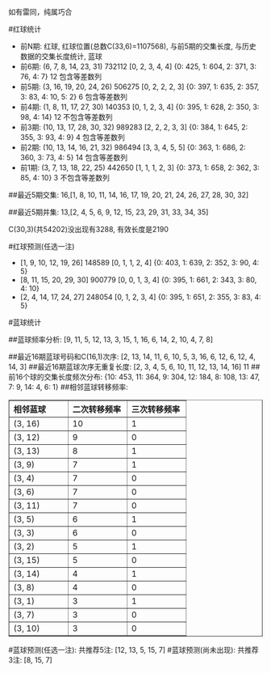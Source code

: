 <!-- 
.. title: 双色球2013050期(2013-05-02)数据分析报告
.. slug: slott-2013050-2013-05-02-report
.. date: 2013-05-03 08:00:00 UTC+08:00
.. tags: Lottery
.. link: 
.. description: 
.. type: text
-->

如有雷同，纯属巧合

<!-- TEASER_END-->

#红球统计

- 前N期: 红球, 红球位置(总数C(33,6)=1107568), 与前5期的交集长度, 与历史数据的交集长度统计, 蓝球
- 前6期: (6, 7, 8, 14, 23, 31) 732112 [0, 2, 3, 4, 4] {0: 425, 1: 604, 2: 371, 3: 76, 4: 7} 12 包含等差数列
- 前5期: (3, 16, 19, 20, 24, 26) 506275 [0, 2, 2, 2, 3] {0: 397, 1: 635, 2: 357, 3: 83, 4: 10, 5: 2} 6 包含等差数列
- 前4期: (1, 8, 11, 17, 27, 30) 140353 [0, 1, 2, 3, 4] {0: 395, 1: 628, 2: 350, 3: 98, 4: 14} 12 不包含等差数列
- 前3期: (10, 13, 17, 28, 30, 32) 989283 [2, 2, 2, 3, 3] {0: 384, 1: 645, 2: 355, 3: 93, 4: 9} 4 包含等差数列
- 前2期: (10, 13, 14, 16, 21, 32) 986494 [3, 3, 4, 5, 5] {0: 363, 1: 686, 2: 360, 3: 73, 4: 5} 14 包含等差数列
- 前1期: (3, 7, 13, 18, 22, 25) 442650 [1, 1, 1, 2, 3] {0: 373, 1: 658, 2: 362, 3: 85, 4: 10} 3 不包含等差数列

##最近5期交集:
16,[1, 8, 10, 11, 14, 16, 17, 19, 20, 21, 24, 26, 27, 28, 30, 32]

##最近5期并集:
13,[2, 4, 5, 6, 9, 12, 15, 23, 29, 31, 33, 34, 35]

C(30,3)(共54202)没出现有3288, 
有效长度是2190

#红球预测(任选一注)

- [1, 9, 10, 12, 19, 26] 148589 [0, 1, 1, 2, 4] {0: 403, 1: 639, 2: 352, 3: 90, 4: 5}
- [8, 11, 15, 20, 29, 30] 900779 [0, 0, 1, 3, 4] {0: 395, 1: 661, 2: 343, 3: 80, 4: 10}
- [2, 4, 14, 17, 24, 27] 248054 [0, 1, 2, 3, 4] {0: 395, 1: 651, 2: 355, 3: 83, 4: 5}

#蓝球统计

##蓝球频率分析:
[9, 11, 5, 12, 13, 3, 15, 1, 16, 6, 14, 2, 10, 4, 7, 8]

##最近16期蓝球号码和C(16,1)次序:
[2, 13, 14, 11, 6, 10, 5, 3, 16, 6, 12, 6, 12, 4, 14, 3]
##最近16期蓝球次序无重复长度:
[2, 3, 4, 5, 6, 10, 11, 12, 13, 14, 16] 11
##前16个球的交集长度频次分布:
{10: 453, 11: 364, 9: 304, 12: 184, 8: 108, 13: 47, 7: 9, 14: 4, 6: 1}
##相邻蓝球转移频率:
<table border="1" class="table table-striped dataframe">
  <thead>
    <tr style="text-align: left;">
      <th style="min-width: 100px;">相邻蓝球</th>
      <th style="min-width: 100px;">二次转移频率</th>
      <th style="min-width: 100px;">三次转移频率</th>
    </tr>
  </thead>
  <tbody>
    <tr>
      <td> (3, 16)</td>
      <td> 10</td>
      <td> 1</td>
    </tr>
    <tr>
      <td> (3, 12)</td>
      <td>  9</td>
      <td> 0</td>
    </tr>
    <tr>
      <td> (3, 13)</td>
      <td>  8</td>
      <td> 1</td>
    </tr>
    <tr>
      <td>  (3, 9)</td>
      <td>  7</td>
      <td> 1</td>
    </tr>
    <tr>
      <td>  (3, 4)</td>
      <td>  7</td>
      <td> 0</td>
    </tr>
    <tr>
      <td>  (3, 6)</td>
      <td>  7</td>
      <td> 0</td>
    </tr>
    <tr>
      <td> (3, 11)</td>
      <td>  7</td>
      <td> 0</td>
    </tr>
    <tr>
      <td>  (3, 5)</td>
      <td>  6</td>
      <td> 1</td>
    </tr>
    <tr>
      <td>  (3, 3)</td>
      <td>  6</td>
      <td> 0</td>
    </tr>
    <tr>
      <td>  (3, 2)</td>
      <td>  5</td>
      <td> 1</td>
    </tr>
    <tr>
      <td> (3, 15)</td>
      <td>  5</td>
      <td> 0</td>
    </tr>
    <tr>
      <td> (3, 14)</td>
      <td>  4</td>
      <td> 1</td>
    </tr>
    <tr>
      <td>  (3, 8)</td>
      <td>  4</td>
      <td> 0</td>
    </tr>
    <tr>
      <td>  (3, 1)</td>
      <td>  3</td>
      <td> 1</td>
    </tr>
    <tr>
      <td>  (3, 7)</td>
      <td>  3</td>
      <td> 0</td>
    </tr>
    <tr>
      <td> (3, 10)</td>
      <td>  3</td>
      <td> 0</td>
    </tr>
  </tbody>
</table>
#蓝球预测(任选一注):
共推荐5注: [12, 13, 5, 15, 7]
#蓝球预测(尚未出现):
共推荐3注: [8, 15, 7]

